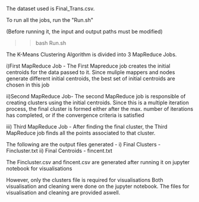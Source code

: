 The dataset used is Final_Trans.csv.

To run all the jobs, run the "Run.sh"

(Before running it, the input and output paths must be modified)

>> bash Run.sh

The K-Means Clustering Algorithm is divided into 3 MapReduce Jobs.

i)First MapReduce Job - 
The First Mapreduce job creates the initial centroids for the data passed to it.
Since muliple mappers and nodes generate different initial centroids, the best 
set of initial centroids are chosen in this job 

ii)Second MapReduce Job- 
The second MapReduce job is responsible of creating clusters using the initial 
centroids. 
Since this is a multiple iteration process, the final cluster is formed either 
after the max. number of iterations has completed, or if the convergence 
criteria is satisfied

iii) Third MapReduce Job - 
After finding the final cluster, the Third MapReduce job finds all the points 
associated to that cluster. 

The following are the output files generated - 
i) Final Clusters - Fincluster.txt
ii) Final Centroids - fincent.txt

The Fincluster.csv and fincent.csv are generated after running it on jupyter 
notebook for visualisations

However, only the clusters file is required for visualisations
Both visualisation and cleaning were done on the jupyter notebook.
The files for visualisation and cleaning are provided aswell.
